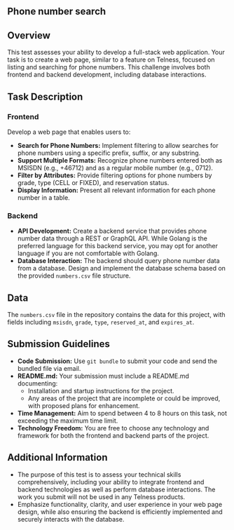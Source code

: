 ## Phone number search

## Overview

This test assesses your ability to develop a full-stack web application. Your task is to create a web page, similar to a feature on Telness, focused on listing and searching for phone numbers. This challenge involves both frontend and backend development, including database interactions.

## Task Description

### Frontend

Develop a web page that enables users to:

- **Search for Phone Numbers:** Implement filtering to allow searches for phone numbers using a specific prefix, suffix, or any substring.
- **Support Multiple Formats:** Recognize phone numbers entered both as MSISDN (e.g., +46712) and as a regular mobile number (e.g., 0712).
- **Filter by Attributes:** Provide filtering options for phone numbers by grade, type (CELL or FIXED), and reservation status.
- **Display Information:** Present all relevant information for each phone number in a table.

### Backend

- **API Development:** Create a backend service that provides phone number data through a REST or GraphQL API. While Golang is the preferred language for this backend service, you may opt for another language if you are not comfortable with Golang.
- **Database Interaction:** The backend should query phone number data from a database. Design and implement the database schema based on the provided `numbers.csv` file structure.

## Data

The `numbers.csv` file in the repository contains the data for this project, with fields including `msisdn`, `grade`, `type`, `reserved_at`, and `expires_at`.

## Submission Guidelines

- **Code Submission:** Use `git bundle` to submit your code and send the bundled file via email.
- **README.md:** Your submission must include a README.md documenting:
    - Installation and startup instructions for the project.
    - Any areas of the project that are incomplete or could be improved, with proposed plans for enhancement.
- **Time Management:** Aim to spend between 4 to 8 hours on this task, not exceeding the maximum time limit.
- **Technology Freedom:** You are free to choose any technology and framework for both the frontend and backend parts of the project.

## Additional Information

- The purpose of this test is to assess your technical skills comprehensively, including your ability to integrate frontend and backend technologies as well as perform database interactions. The work you submit will not be used in any Telness products.
- Emphasize functionality, clarity, and user experience in your web page design, while also ensuring the backend is efficiently implemented and securely interacts with the database.

